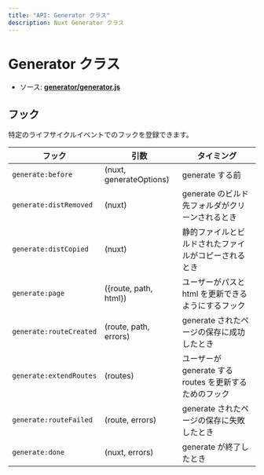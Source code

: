 ```yaml
---
title: "API: Generator クラス"
description: Nuxt Generator クラス
---
```


# Generator クラス

- ソース: **[generator/generator.js](https://github.com/nuxt/nuxt.js/blob/dev/packages/generator/src/generator.js)**

## フック

特定のライフサイクルイベントでのフックを登録できます。

フック                    | 引数                   | タイミング
------------------------|-----------------------------|-----------------------------------------------
`generate:before`       | (nuxt, generateOptions)     | generate する前
`generate:distRemoved`  | (nuxt)                      | generate のビルド先フォルダがクリーンされるとき
`generate:distCopied`   | (nuxt)                      | 静的ファイルとビルドされたファイルがコピーされるとき
`generate:page`         | ({route, path, html})       | ユーザーがパスと html を更新できるようにするフック
`generate:routeCreated` | (route, path, errors)       | generate されたページの保存に成功したとき
`generate:extendRoutes` | (routes)                    | ユーザーが generate する routes を更新するためのフック
`generate:routeFailed`  | (route, errors)             | generate されたページの保存に失敗したとき
`generate:done`         | (nuxt, errors)              | generate が終了したとき
